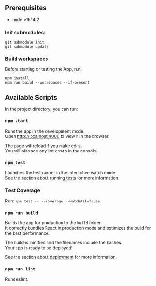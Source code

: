 ## Prerequisites

- node v16.14.2

### Init submodules:

```
git submodule init
git submodule update
```

### Build workspaces

Before starting or testing the App, run:

```
npm install
npm run build --workspaces --if-present
```

## Available Scripts

In the project directory, you can run:

### `npm start`

Runs the app in the development mode.<br>
Open [http://localhost:4000](http://localhost:4000) to view it in the browser.

The page will reload if you make edits.<br>
You will also see any lint errors in the console.

### `npm test`

Launches the test runner in the interactive watch mode.<br>
See the section about [running tests](https://facebook.github.io/create-react-app/docs/running-tests) for more information.

### Test Coverage

Run: `npm test -- --coverage --watchAll=false`

### `npm run build`

Builds the app for production to the `build` folder.<br>
It correctly bundles React in production mode and optimizes the build for the best performance.

The build is minified and the filenames include the hashes.<br>
Your app is ready to be deployed!

See the section about [deployment](https://facebook.github.io/create-react-app/docs/deployment) for more information.

### `npm run lint`

Runs eslint.
